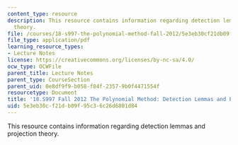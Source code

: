 ```yaml
---
content_type: resource
description: This resource contains information regarding detection lemmas and projection
  theory.
file: /courses/18-s997-the-polynomial-method-fall-2012/5e3eb30cf21db09f95c36c26d6801d84_MIT18_S997F12_lec22.pdf
file_type: application/pdf
learning_resource_types:
- Lecture Notes
license: https://creativecommons.org/licenses/by-nc-sa/4.0/
ocw_type: OCWFile
parent_title: Lecture Notes
parent_type: CourseSection
parent_uid: 0e8df9f9-b058-f84f-2357-9b0f4471554f
resourcetype: Document
title: '18.S997 Fall 2012 The Polynomial Method: Detection Lemmas and Projection Theory'
uid: 5e3eb30c-f21d-b09f-95c3-6c26d6801d84
---
```

This resource contains information regarding detection lemmas and projection theory.